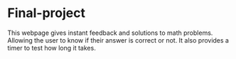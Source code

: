 # Final-project
This webpage gives instant feedback and solutions to math problems. Allowing the user to know if their answer is correct or not. It also provides a timer to test how long it takes.
